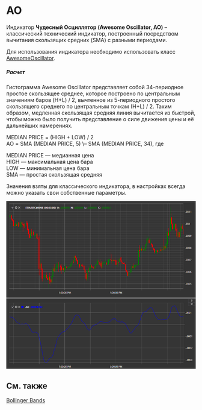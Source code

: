 # AO

Индикатор **Чудесный Осциллятор (Awesome Oscillator, AO)** – классический технический индикатор, построенный посредством вычитания скользящих средних (SMA) с разными периодами. 

Для использования индикатора необходимо использовать класс [AwesomeOscillator](xref:StockSharp.Algo.Indicators.AwesomeOscillator). 
##### Расчет

Гистограмма Awesome Oscillator представляет собой 34-периодное простое скользящее среднее, которое построено по центральным значениям баров (H+L) \/ 2, вычтенное из 5-периодного простого скользящего среднего по центральным точкам (Н+L) \/ 2. Таким образом, медленная скользящая средняя линия вычитается из быстрой, чтобы можно было получить представление о силе движения цены и её дальнейших намерениях.  

MEDIAN PRICE = (HIGH + LOW) \/ 2  
AO = SMA (MEDIAN PRICE, 5) \– SMA (MEDIAN PRICE, 34), где  
  
MEDIAN PRICE — медианная цена  
HIGH — максимальная цена бара  
LOW — минимальная цена бара  
SMA — простая скользящая средняя

Значения взяты для классического индикатора, в настройках всегда можно указать свои собственные параметры.

![IndicatorAwesomeOscillator](../../../../images/indicatorawesomeoscillator.png)

## См. также

[Bollinger Bands](bollinger_bands.md)
